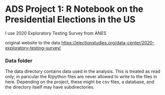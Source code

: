 # ADS Project 1:  R Notebook on the Presidential Elections in the US
I use 2020 Exploratory Testing Survey from ANES

original website to the data
https://electionstudies.org/data-center/2020-exploratory-testing-survey/

### Data folder

The data directory contains data used in the analysis. This is treated as read only; in paricular the R/python files are never allowed to write to the files in here. Depending on the project, these might be csv files, a database, and the directory itself may have subdirectories.

